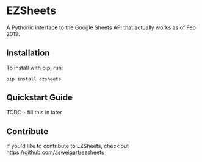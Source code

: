 EZSheets
======

A Pythonic interface to the Google Sheets API that actually works as of Feb 2019.

Installation
------------

To install with pip, run:

    pip install ezsheets

Quickstart Guide
----------------

TODO - fill this in later

Contribute
----------

If you'd like to contribute to EZSheets, check out https://github.com/asweigart/ezsheets
